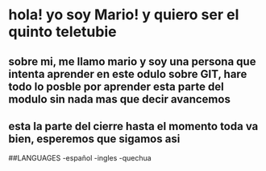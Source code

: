 # hola! yo soy Mario! y quiero ser el quinto teletubie

## sobre mi, me llamo mario y soy una persona que intenta aprender en este odulo sobre GIT, hare todo lo posble por aprender esta parte del modulo sin nada mas que decir avancemos

## esta la parte del cierre hasta el momento toda va bien, esperemos que sigamos asi

##LANGUAGES
-español
-ingles
-quechua
